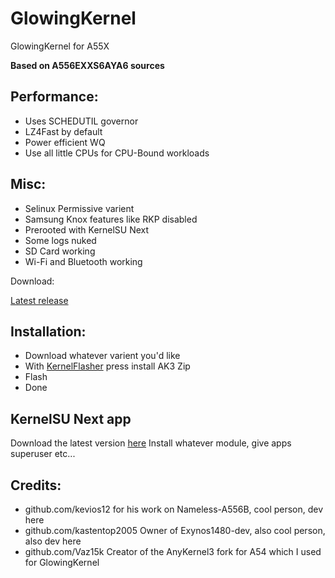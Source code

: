 # GlowingKernel
GlowingKernel for A55X

**Based on A556EXXS6AYA6 sources**

## Performance:

- Uses SCHEDUTIL governor
- LZ4Fast by default
- Power efficient WQ
- Use all little CPUs for CPU-Bound workloads

## Misc:

- Selinux Permissive varient
- Samsung Knox features like RKP disabled
- Prerooted with KernelSU Next
- Some logs nuked
- SD Card working
- Wi-Fi and Bluetooth working

Download:

[Latest release](https://github.com/exynos1480-dev/GlowingKernel_A55x/releases/)

## Installation:

- Download whatever varient you'd like
- With [KernelFlasher](https://github.com/fatalcoder524/KernelFlasher) press install AK3 Zip
- Flash
- Done

## KernelSU Next app

Download the latest version [here](https://github.com/KernelSU-Next/KernelSU-Next/releases/download/v1.0.6/KernelSU_Next_v1.0.6_12490-release.apk)
Install whatever module, give apps superuser etc...

## Credits:

- github.com/kevios12 for his work on Nameless-A556B, cool person, dev here
- github.com/kastentop2005 Owner of Exynos1480-dev, also cool person, also dev here
- github.com/Vaz15k Creator of the AnyKernel3 fork for A54 which I used for GlowingKernel
